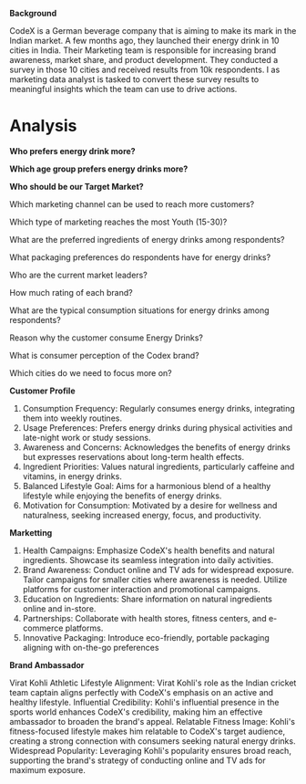 **Background**

CodeX is a German beverage company that is aiming to make its mark in the Indian market. A few months ago, they launched their energy drink in 10 cities in India.
Their Marketing team is responsible for increasing brand awareness, market share, and product development. They conducted a survey in those 10 cities and received results from 10k respondents. I as marketing data analyst is tasked to convert these survey results to meaningful insights which the team can use to drive actions.

# **Analysis**

**Who prefers energy drink more?**

**Which age group prefers energy drinks more?**

**Who should be our Target Market?**

Which marketing channel can be used to reach more customers?

Which type of marketing reaches the most Youth (15-30)?

What are the preferred ingredients of energy drinks among respondents?

What packaging preferences do respondents have for energy drinks?

Who are the current market leaders?

How much rating of each brand?

What are the typical consumption situations for energy drinks among respondents?

Reason why the customer consume Energy Drinks?

What is consumer perception of the Codex brand?

Which cities do we need to focus more on?




**Customer Profile**
1. Consumption Frequency:
   Regularly consumes energy drinks, integrating them into weekly routines.
2. Usage Preferences:
   Prefers energy drinks during physical activities and late-night work or study sessions.
3. Awareness and Concerns:
   Acknowledges the benefits of energy drinks but expresses reservations about long-term health effects.
4. Ingredient Priorities:
   Values natural ingredients, particularly caffeine and vitamins, in energy drinks.
5. Balanced Lifestyle Goal:
   Aims for a harmonious blend of a healthy lifestyle while enjoying the benefits of energy drinks.
6. Motivation for Consumption:
   Motivated by a desire for wellness and naturalness, seeking increased energy, focus, and productivity.

**Marketting**
1. Health Campaigns:
   Emphasize CodeX's health benefits and natural ingredients.
   Showcase its seamless integration into daily activities.
2. Brand Awareness:
   Conduct online and TV ads for widespread exposure.
   Tailor campaigns for smaller cities where awareness is needed.
   Utilize platforms for customer interaction and promotional campaigns.
3. Education on Ingredients:
   Share information on natural ingredients online and in-store.
4. Partnerships:
   Collaborate with health stores, fitness centers, and e-commerce platforms.
5. Innovative Packaging:
   Introduce eco-friendly, portable packaging aligning with on-the-go preferences

**Brand Ambassador**

Virat Kohli
Athletic Lifestyle Alignment: Virat Kohli's role as the Indian cricket team captain aligns perfectly with CodeX's emphasis on an active and healthy lifestyle.
Influential Credibility: Kohli's influential presence in the sports world enhances CodeX's credibility, making him an effective ambassador to broaden the brand's appeal.
Relatable Fitness Image: Kohli's fitness-focused lifestyle makes him relatable to CodeX's target audience, creating a strong connection with consumers seeking natural energy drinks.
Widespread Popularity: Leveraging Kohli's popularity ensures broad reach, supporting the brand's strategy of conducting online and TV ads for maximum exposure.
